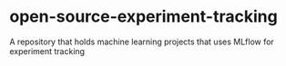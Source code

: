 # open-source-experiment-tracking
A repository that holds machine learning projects that uses MLflow for experiment tracking 
